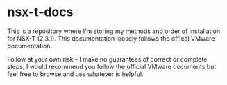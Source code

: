 # nsx-t-docs

This is a repository where I'm storing my methods and order of installation for NSX-T (2.3.1).  This documentation loosely follows the offical VMware documentation.

Follow at your own risk - I make no guarantees of correct or complete steps,  I would recommend you follow the official VMware documents but feel free to browse and use whatever is helpful.
